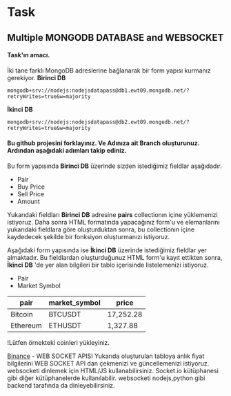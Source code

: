 # Task
## Multiple MONGODB DATABASE and WEBSOCKET
#### Task'ın amacı.
İki tane farklı MongoDB adreslerine bağlanarak bir form yapısı kurmanız gerekiyor.
**Birinci DB**

```ssh 
mongodb+srv://nodejs:nodejsdatapass@db1.ewt09.mongodb.net/?retryWrites=true&w=majority
```
**İkinci DB**

```ssh 
mongodb+srv://nodejs:nodejsdatapass@db2.ewt09.mongodb.net/?retryWrites=true&w=majority
```


#### Bu github projesini forklayınız. Ve Adınıza ait Branch oluşturunuz. Ardından aşağıdaki adımları takip ediniz.


Bu form yapısında **Birinci DB** üzerinde sizden istediğimiz fieldlar aşağıdadır.
- Pair
- Buy Price
- Sell Price
- Amount

Yukarıdaki fieldları **Birinci DB**  adresine **pairs** collectionın içine yüklemenizi istiyoruz.
Daha sonra HTML formatında yapacağınız form'u ve elemanlarını yukarıdaki fieldlara göre oluşturduktan sonra, bu collectionın içine kaydedecek şekilde bir fonksiyon oluşturmanızı istiyoruz.

Aşağıdaki form yapısında ise  **İkinci DB** üzerinde istediğimiz fieldlar yer almaktadır.
Bu fieldlardan oluşturduğunuz HTML form'u kayıt ettikten sonra, **İkinci DB** 'de yer alan bilgileri bir tablo içerisinde listelemenizi istiyoruz.

- Pair
- Market Symbol

| pair | market_symbol | price |
| ------ | ------ | ------ |
| Bitcoin | BTCUSDT  | 17,252.28
| Ethereum | ETHUSDT  | 1,327.88

!Lütfen örnekteki coinleri yükleyiniz.

 [Binance](https://github.com/binance/binance-spot-api-docs/blob/master/web-socket-streams.md) - WEB SOCKET APISI
Yukarıda oluşturulan tabloya anlık fiyat bilgilerini WEB SOCKET API dan çekmenizi ve güncellemenizi istiyoruz.
websocketi dinlemek için HTML/JS kullanabilirsiniz. Socket.io kütüphanesi gibi diğer kütüphanelerde kullanılabilir.
websocketi nodejs,python gibi backend tarafında da dinleyebilirsiniz.

